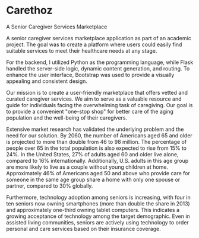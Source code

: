 # Carethoz
A Senior Caregiver Services Marketplace

A senior caregiver services marketplace application as part of an academic project. The goal was to create a platform where users could easily find suitable services to meet their healthcare needs at any stage.

For the backend, I utilized Python as the programming language, while Flask handled the server-side logic, dynamic content generation, and routing. To enhance the user interface, Bootstrap was used to provide a visually appealing and consistent design.

Our mission is to create a user-friendly marketplace that offers vetted and curated caregiver services. We aim to serve as a valuable resource and guide for individuals facing the overwhelming task of caregiving. Our goal is to provide a convenient "one-stop shop" for better care of the aging population and the well-being of their caregivers.

Extensive market research has validated the underlying problem and the need for our solution. By 2060, the number of Americans aged 65 and older is projected to more than double from 46 to 98 million. The percentage of people over 65 in the total population is also expected to rise from 15% to 24%. In the United States, 27% of adults aged 60 and older live alone, compared to 16% internationally. Additionally, U.S. adults in this age group are more likely to live as a couple without young children at home. Approximately 46% of Americans aged 50 and above who provide care for someone in the same age group share a home with only one spouse or partner, compared to 30% globally.

Furthermore, technology adoption among seniors is increasing, with four in ten seniors now owning smartphones (more than double the share in 2013) and approximately one-third owning tablet computers. This indicates a growing acceptance of technology among the target demographic. Even in assisted living communities, seniors are actively using technology to order personal and care services based on their insurance coverage.
